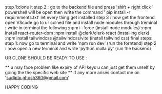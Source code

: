 step 1:clone it 
step 2 : go to the backend file and press 'shift + right click ' powershell will be open  then write the command ' pip install -r requirements.txt'
let every thing get installed
step 3 : now get the frontend open VScode  go to ur colned file and install node modules through treminal 
        : write in terminal the following
        :npm i -force (install node modules)
        :npm install react-router-dom 
        :npm install @clerk/clerk-react (installing clerk)
        :npm install tailwindcss @tailwindcss/vite  (install tailwind css)
final steps:
step 1: now go to terminal and write 'npm run dev' (run the forntend)
step 2 : now open a new terminal and write 'python mulla.py' (run the backend)

UR CLONE SHOULD BE READY TO USE :

** u may face problem like expiry of API keys u can just get them urself by going the the specific web site **
 if any more arises  contact me on 'sudipto.ghosh360@gmail.com'



 HAPPY CODING
